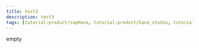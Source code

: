 ```yaml
---
title: test3
description: test3
tags: [tutorial:product/sapHana, tutorial:product/hana_studio, tutorial>beginner, 123]
---
```



empty
